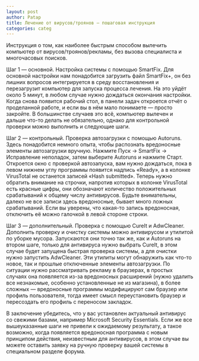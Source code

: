 ```yaml
---
layout: post
author: Patap
title: Лечение от вирусов/троянов — пошаговая инструкция
categories: categ
---
```


Инструкция о том, как наиболее быстрым способом вылечить компьютер от вирусов/троянов/рекламы, без вызова специалиста и многочасовых поисков.


Шаг 1 — основной. Настройка системы с помощью SmartFix.
Для основной настройки нам понадобится загрузить файл SmartFix+, он без лишних вопросов интегрируется в среду восстановления и перезагрузит компьютер для запуска процесса лечения. На это уйдёт около 5 минут, в любом случае нужно дождаться окончания настройки. Когда снова появится рабочий стол, в панели задач откроется отчёт о проделанной работе, и если вы в нём мало понимаете — просто закройте. В большинстве случаев это всё, компьютер вылечен и дальше что-то делать не обязательно, однако для контрольной проверки можно выполнить и следующие шаги.

 

Шаг 2 — контрольный. Проверка автозагрузки с помощью Autoruns.
Здесь понадобится немного опыта, чтобы распознать вредоносные элементы автозагрузки вручную. Нажмите Пуск -> SmartFix -> Исправление неполадок, затем выберите Autoruns и нажмите Старт. Откроется окно с проверкой автозапуска, вам нужно дождаться, пока в левом нижнем углу программы появится надпись «Ready», а в колонке VirusTotal не останется записей «Hash submitted». Теперь нужно обратить внимание на строчки, напротив которых в колонке VirusTotal есть красные цифры, они обозначают количество положительных срабатываний к общему числу антивирусов. Будьте внимательны, далеко не все записи здесь вредоносные, бывает много ложных срабатываний. Если вы уверены, что какая-то запись вредоносная, отключить её можно галочкой в левой стороне строки.

 

Шаг 3 — дополнительный. Проверка с помощью CureIt и AdwCleaner.
Дополнить проверку и очистку системы можно антивирусом и утилитой по уборке мусора. Запускаются они точно так же, как и Autoruns на втором шаге, только для антивируса нужно выбрать CureIt, в этом случае будет запущена быстрая проверка системы, а для очистки нужно запустить AdwCleaner. Эти утилиты могут обнаружить как что-то новое, так и прошлые отключенные элементы автозагрузки. По ситуации нужно рассматривать рекламу в браузерах, в простых случаях она появляется из-за вредоносных расширений (нужно удалить все незнакомые, особенно установленные не из магазина), в более сложных — вредоносные программы модифицируют сам браузер или профиль пользователя, тогда имеет смысл переустановить браузер и пересоздать его профиль с переносом закладок.

 

В заключение убедитесь, что у вас установлен актуальный антивирус со свежими базами, например Microsoft Security Essentials. Если же все вышеуказанные шаги не привели к ожидаемому результату, а такое возможно, когда появляется вредоносная программа с новым принципом действия, неизвестным для антивирусов, в этом случае вы можете оставить заявку на ручную проверку вашей системы в специальном разделе форума.
